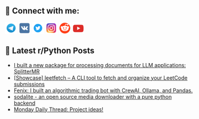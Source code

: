 ## 🔎 Connect with me:
[<img src="https://github.com/bullbesh/bullbesh/blob/main/images/Telegram.png" width="32" height="32" />](https://t.me/bullbesh)
[<img src="https://github.com/bullbesh/bullbesh/blob/main/images/VK.png" width="32" height="32" />](https://vk.com/bullbesh)
[<img src="https://github.com/bullbesh/bullbesh/blob/main/images/Twitter.png" width="32" height="32" />](https://twitter.com/bullbesh1)
[<img src="https://github.com/bullbesh/bullbesh/blob/main/images/Instagram.png" width="32" height="32" />](https://www.instagram.com/bullbesh)
[<img src="https://github.com/bullbesh/bullbesh/blob/main/images/Reddit.png" width="32" height="32" />](https://www.reddit.com/user/bullbesh)
[<img src="https://github.com/bullbesh/bullbesh/blob/main/images/YouTube.png" width="32" height="32" />](https://www.youtube.com/channel/UCtfjRs6uzgq5mfm8S06WTcg)

## 📕 Latest r/Python Posts
<!-- BLOG-POST-LIST:START -->
- [I built a new package for processing documents for LLM applications: SplitterMR](https://www.reddit.com/r/Python/comments/1liepo1/i_built_a_new_package_for_processing_documents/)
- [[Showcase] leetfetch – A CLI tool to fetch and organize your LeetCode submissions](https://www.reddit.com/r/Python/comments/1liej6o/showcase_leetfetch_a_cli_tool_to_fetch_and/)
- [Fenix: I built an algorithmic trading bot with CrewAI, Ollama, and Pandas.](https://www.reddit.com/r/Python/comments/1li8id5/fenix_i_built_an_algorithmic_trading_bot_with/)
- [sodalite - an open source media downloader with a pure python backend](https://www.reddit.com/r/Python/comments/1li6ek4/sodalite_an_open_source_media_downloader_with_a/)
- [Monday Daily Thread: Project ideas!](https://www.reddit.com/r/Python/comments/1li2gwg/monday_daily_thread_project_ideas/)
<!-- BLOG-POST-LIST:END -->
